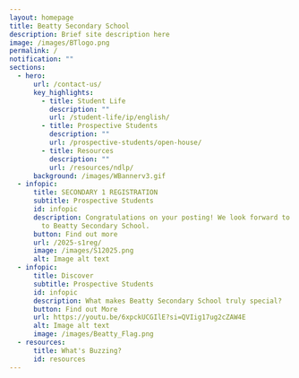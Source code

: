 ```yaml
---
layout: homepage
title: Beatty Secondary School
description: Brief site description here
image: /images/BTlogo.png
permalink: /
notification: ""
sections:
  - hero:
      url: /contact-us/
      key_highlights:
        - title: Student Life
          description: ""
          url: /student-life/ip/english/
        - title: Prospective Students
          description: ""
          url: /prospective-students/open-house/
        - title: Resources
          description: ""
          url: /resources/ndlp/
      background: /images/WBannerv3.gif
  - infopic:
      title: SECONDARY 1 REGISTRATION
      subtitle: Prospective Students
      id: infopic
      description: Congratulations on your posting! We look forward to welcoming you
        to Beatty Secondary School.
      button: Find out more
      url: /2025-s1reg/
      image: /images/S12025.png
      alt: Image alt text
  - infopic:
      title: Discover
      subtitle: Prospective Students
      id: infopic
      description: What makes Beatty Secondary School truly special?
      button: Find out More
      url: https://youtu.be/6xpckUCGIlE?si=QVIig17ug2cZAW4E
      alt: Image alt text
      image: /images/Beatty_Flag.png
  - resources:
      title: What's Buzzing?
      id: resources
---
```

